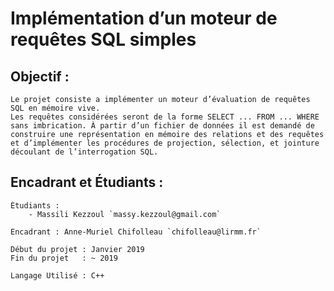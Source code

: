 # Implémentation d’un moteur de requêtes SQL simples

## Objectif :
    Le projet consiste a implémenter un moteur d’évaluation de requêtes SQL en mémoire vive.
    Les requêtes considérées seront de la forme SELECT ... FROM ... WHERE sans imbrication. À partir d’un fichier de données il est demandé de construire une représentation en mémoire des relations et des requêtes et d’implémenter les procédures de projection, sélection, et jointure découlant de l’interrogation SQL.

## Encadrant et Étudiants :
    Étudiants :
        - Massili Kezzoul `massy.kezzoul@gmail.com`

    Encadrant : Anne-Muriel Chifolleau `chifolleau@lirmm.fr`

    Début du projet : Janvier 2019
    Fin du projet   : ~ 2019

    Langage Utilisé : C++
